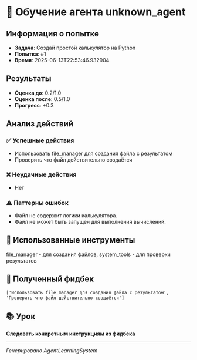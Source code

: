# 🧠 Обучение агента unknown_agent

## Информация о попытке
- **Задача**: Создай простой калькулятор на Python
- **Попытка**: #1
- **Время**: 2025-06-13T22:53:46.932904

## Результаты
- **Оценка до**: 0.2/1.0
- **Оценка после**: 0.5/1.0
- **Прогресс**: +0.3

## Анализ действий

### ✅ Успешные действия
- Использовать file_manager для создания файла с результатом
- Проверить что файл действительно создаётся

### ❌ Неудачные действия
- Нет

### ⚠️ Паттерны ошибок
- Файл не содержит логики калькулятора.
- Файл не может быть запущен для выполнения вычислений.

## 🔧 Использованные инструменты
file_manager - для создания файлов, system_tools - для проверки результатов

## 📝 Полученный фидбек
```
['Использовать file_manager для создания файла с результатом', 'Проверить что файл действительно создаётся']
```

## 📚 Урок
**Следовать конкретным инструкциям из фидбека**

---
*Генерировано AgentLearningSystem*
